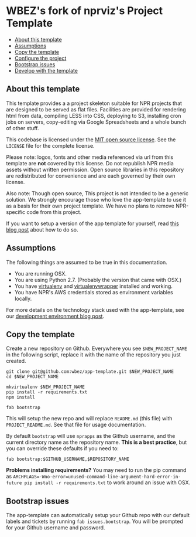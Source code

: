 WBEZ's fork of nprviz's Project Template
=========================

* [About this template](#about-this-template)
* [Assumptions](#assumptions)
* [Copy the template](#copy-the-template)
* [Configure the project](#configure-the-project)
* [Bootstrap issues](#bootstrap-issues)
* [Develop with the template](#develop-with-the-template)

About this template
-------------------

This template provides a a project skeleton suitable for NPR projects that are designed to be served as flat files. Facilities are provided for rendering html from data, compiling LESS into CSS, deploying to S3, installing cron jobs on servers, copy-editing via Google Spreadsheets and a whole bunch of other stuff.

This codebase is licensed under the [MIT open source license](http://opensource.org/licenses/MIT). See the ``LICENSE`` file for the complete license.

Please note: logos, fonts and other media referenced via url from this template are **not** covered by this license. Do not republish NPR media assets without written permission. Open source libraries in this repository are redistributed for convenience and are each governed by their own license.

Also note: Though open source, This project is not intended to be a generic solution. We strongly encourage those who love the app-template to use it as a basis for their own project template. We have no plans to remove NPR-specific code from this project.

If you want to setup a version of the app template for yourself, read [this blog post](http://blog.apps.npr.org/2014/09/08/how-to-setup-the-npr-app-template-for-you-and-your-news-org.html) about how to do so.

Assumptions
-----------

The following things are assumed to be true in this documentation.

* You are running OSX.
* You are using Python 2.7. (Probably the version that came with OSX.)
* You have [virtualenv](https://pypi.python.org/pypi/virtualenv) and [virtualenvwrapper](https://pypi.python.org/pypi/virtualenvwrapper) installed and working.
* You have NPR's AWS credentials stored as environment variables locally.

For more details on the technology stack used with the app-template, see our [development environment blog post](http://blog.apps.npr.org/2013/06/06/how-to-setup-a-developers-environment.html).

Copy the template
-----------------

Create a new repository on Github. Everywhere you see ``$NEW_PROJECT_NAME`` in the following script, replace it with the name of the repository you just created.

```
git clone git@github.com:wbez/app-template.git $NEW_PROJECT_NAME
cd $NEW_PROJECT_NAME

mkvirtualenv $NEW_PROJECT_NAME
pip install -r requirements.txt
npm install

fab bootstrap
```

This will setup the new repo and will replace `README.md` (this file) with `PROJECT_README.md`. See that file for usage documentation.

By default `bootstrap` will use `nprapps` as the Github username, and the current directory name as the repository name. **This is a best practice**, but you can override these defaults if you need to:

```
fab bootstrap:$GITHUB_USERNAME,$REPOSITORY_NAME
```

**Problems installing requirements?** You may need to run the pip command as ``ARCHFLAGS=-Wno-error=unused-command-line-argument-hard-error-in-future pip install -r requirements.txt`` to work around an issue with OSX.

Bootstrap issues
----------------

The app-template can automatically setup your Github repo with our default labels and tickets by running ``fab issues.bootstrap``. You will be prompted for your Github username and password.

